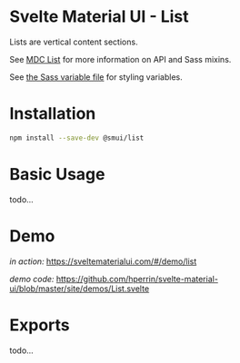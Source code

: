 # Svelte Material UI - List

Lists are vertical content sections.

See [MDC List](https://material.io/develop/web/components/lists/) for more information on API and Sass mixins.

See [the Sass variable file](https://github.com/material-components/material-components-web/blob/v3.1.1/packages/mdc-list/_variables.scss) for styling variables.

# Installation

```sh
npm install --save-dev @smui/list
```

# Basic Usage

todo...

# Demo

*in action:* https://sveltematerialui.com/#/demo/list

*demo code:* https://github.com/hperrin/svelte-material-ui/blob/master/site/demos/List.svelte

# Exports

todo...